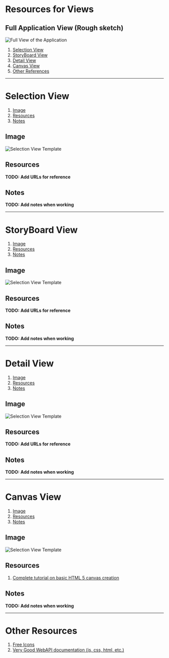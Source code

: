 # Resources for Views #

## Full Application View (Rough sketch) ##

![Full View of the Application](full_view.jpg)

1. [Selection View](#selection-view)
2. [StoryBoard View](#storyboard-view)
3. [Detail View](#detail-view)
4. [Canvas View](#canvas-view)
5. [Other References](#other-references)

-------------------------------------------------------------------------------


# Selection View #

1. [Image](#image)
2. [Resources](##resources)
3. [Notes](##notes)

## Image ##

![Selection View Template](selection_view.jpg)

## Resources ##

**TODO: Add URLs for reference**

## Notes ##

**TODO: Add notes when working**


-------------------------------------------------------------------------------


# StoryBoard View #

1. [Image](#image)
2. [Resources](##resources)
3. [Notes](##notes)

## Image ##

![Selection View Template](storyboard_view.jpg)

## Resources ##

**TODO: Add URLs for reference**

## Notes ##

**TODO: Add notes when working**


-------------------------------------------------------------------------------


# Detail View #

1. [Image](##image)
2. [Resources](##resources)
3. [Notes](##notes)

## Image ##

![Selection View Template](detail_view.jpg)

## Resources ##

**TODO: Add URLs for reference**

## Notes ##

**TODO: Add notes when working**


-------------------------------------------------------------------------------


# Canvas View #

1. [Image](##image)
2. [Resources](##resources)
3. [Notes](##notes)

## Image ##

![Selection View Template](canvas_view.jpg)

## Resources ##

1. [Complete tutorial on basic HTML 5 canvas creation](http://www.williammalone.com/articles/create-html5-canvas-javascript-drawing-app/)

## Notes ##

**TODO: Add notes when working**


-------------------------------------------------------------------------------

# Other Resources #

1. [Free Icons](http://www.flaticon.com/)
2. [Very Good WebAPI documentation (js, css, html, etc.)](https://developer.mozilla.org/en-US/)
